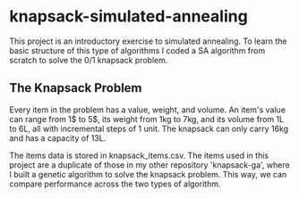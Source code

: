 # knapsack-simulated-annealing
This project is an introductory exercise to simulated annealing. To learn the basic structure of this type of algorithms I coded a SA algorithm from scratch to solve the 0/1 knapsack problem.

## The Knapsack Problem
Every item in the problem has a value, weight, and volume. An item's value can range from 1$ to 5$, its weight from 1kg to 7kg, and its volume from 1L to 6L, all with incremental steps of 1 unit. The knapsack can only carry 16kg and has a capacity of 13L.

The items data is stored in knapsack_items.csv. The items used in this project are a duplicate of those in my other repository 'knapsack-ga', where I built a genetic algorithm to solve the knapsack problem. This way, we can compare performance across the two types of algorithm.